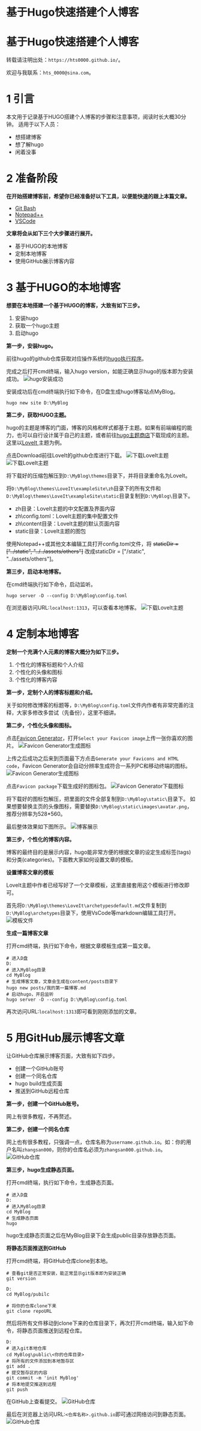 # 基于Hugo快速搭建个人博客


<!--more-->

# 基于Hugo快速搭建个人博客

转载请注明出处：`https://hts0000.github.io/`。

欢迎与我联系：`hts_0000@sina.com`。

# 1 引言
本文用于记录基于HUGO搭建个人博客的步骤和注意事项，阅读时长大概30分钟。
适用于以下人员：
- 想搭建博客
- 想了解hugo
- 闲着没事

# 2 准备阶段
**在开始搭建博客前，希望你已经准备好以下工具，以便能快速的跟上本篇文章。**
- [Git Bash](https://git-scm.com/downloads)
- [Notepad++](https://notepad-plus-plus.org/downloads/)
- [VSCode](https://code.visualstudio.com/)

**文章将会从如下三个大步骤进行展开。**
- 基于HUGO的本地博客
- 定制本地博客
- 使用GitHub展示博客内容

# 3 基于HUGO的本地博客
**想要在本地搭建一个基于HUGO的博客，大致有如下三步。**
1. 安装hugo
2. 获取一个hugo主题
3. 启动hugo

**第一步，安装hugo。**

前往hugo的github仓库获取对应操作系统的[hugo执行程序](https://github.com/gohugoio/hugo/releases)。


完成之后打开cmd终端，输入hugo version，如能正确显示hugo的版本即为安装成功。
![hugo安装成功](https://raw.githubusercontent.com/hts0000/hts0000.github.io/master/images/00.PNG "hugo安装成功")

安装成功后在cmd终端执行如下命令，在D盘生成hugo博客站点MyBlog。
```
hugo new site D:\MyBlog
```

**第二步，获取HUGO主题。**

hugo的主题是博客的门面，博客的风格和样式都基于主题。如果有前端编程的能力，也可以自行设计属于自己的主题，或者前往[hugo主题商店](https://themes.gohugo.io/)下载现成的主题。这里以[LoveIt
](https://themes.gohugo.io/loveit/)主题为例。

点击Download前往LoveIt的github仓库进行下载。
![下载LoveIt主题](https://raw.githubusercontent.com/hts0000/hts0000.github.io/master/images/01.PNG "下载LoveIt主题")
![下载LoveIt主题](https://raw.githubusercontent.com/hts0000/hts0000.github.io/master/images/02.png "下载LoveIt主题")

将下载好的压缩包解压到`D:\MyBlog\themes`目录下，并将目录重命名为LoveIt。

将`D:\MyBlog\themes\LoveIt\exampleSite\zh`目录下的所有文件和`D:\MyBlog\themes\LoveIt\exampleSite\static`目录复制到`D:\MyBlog\`目录下。
- zh目录：LoveIt主题的中文配置及界面内容
- zh\config.toml：LoveIt主题的集中配置文件
- zh\content目录：LoveIt主题的默认页面内容
- static目录：LoveIt主题的图包

使用Notepad++或其他文本编辑工具打开config.toml文件，将
~~staticDir = ["../static", "../../assets/others"]~~
改成staticDir = ["/static", "../assets/others"]。

**第三步，启动本地博客。**

在cmd终端执行如下命令，启动监听。
```
hugo server -D --config D:\MyBlog\config.toml
```
在浏览器访问URL:`localhost:1313`，可以查看本地博客。
![下载LoveIt主题](https://raw.githubusercontent.com/hts0000/hts0000.github.io/master/images/03.png "下载LoveIt主题")

# 4 定制本地博客
**定制一个充满个人元素的博客大概分为如下三步。**
1. 个性化的博客标题和个人介绍
2. 个性化的头像和图标
3. 个性化的博客内容

**第一步，定制个人的博客标题和介绍。**

关于如何修改博客的标题等，`D:\MyBlog\config.toml`文件内作者有非常完善的注释，大家多修改多尝试（先备份），这里不细讲。

**第二步，个性化头像和图标。**

点击[Favicon Generator](https://realfavicongenerator.net/)，打开`Select your Favicon image`上传一张你喜欢的图片。
![Favicon Generator生成图标](https://raw.githubusercontent.com/hts0000/hts0000.github.io/master/images/06.PNG  "Favicon Generator生成图标")

上传之后成功之后来到页面最下方点击`Generate your Favicons and HTML code`，Favicon Generator会自动分辨率生成符合一系列PC和移动终端的图标。
![Favicon Generator生成图标](https://raw.githubusercontent.com/hts0000/hts0000.github.io/master/images/07.PNG "Favicon Generator生成图标")

点击`Favicon package`下载生成好的图标包。
![Favicon Generator下载图标](https://raw.githubusercontent.com/hts0000/hts0000.github.io/master/images/08.PNG "Favicon Generator下载图标")

将下载好的图标包解压，把里面的文件全部复制到`D:\MyBlog\static\`目录下。
如果想要替换主页的头像图标，需要替换`D:\MyBlog\static\images\avatar.png`，推荐分辨率为528*560。

最后整体效果如下图所示。
![博客展示](https://raw.githubusercontent.com/hts0000/hts0000.github.io/master/images/09.PNG "博客展示")

**第三步，个性化的博客内容。**

博客的最终目的是展示内容，hugo能非常方便的根据文章的设定生成标签(tags)和分类(categories)。下面教大家如何设置文章的模板。

**设置博客文章的模板**

LoveIt主题中作者已经写好了一个文章模板，这里直接套用这个模板进行修改即可。

首先将`D:\MyBlog\themes\LoveIt\archetypesdefault.md`文件复制到`D:\MyBlog\archetypes`目录下，使用VsCode等markdown编辑工具打开。
![模板文件](https://raw.githubusercontent.com/hts0000/hts0000.github.io/master/images/10.PNG "模板文件")

**生成一篇博客文章**

打开cmd终端，执行如下命令，根据文章模板生成第一篇文章。
```
# 进入D盘
D:
# 进入MyBlog目录
cd MyBlog
# 生成博客文章，文章会生成在content/posts目录下
hugo new posts/我的第一篇博客.md
# 启动hugo，开启监听
hugo server -D --config D:\MyBlog\config.toml
```
再次访问URL:`localhost:1313`即可看到刚刚添加的文章。

# 5 用GitHub展示博客文章
让GitHub仓库展示博客页面，大致有如下四步。
- 创建一个GitHub账号
- 创建一个同名仓库
- hugo build生成页面
- 推送到GitHub远程仓库

**第一步，创建一个GitHub账号。**

网上有很多教程，不再赘述。

**第二步，创建一个同名仓库**

网上也有很多教程，只强调一点，仓库名称为`username.github.io`。如：你的用户名叫`zhangsan000`，则你的仓库名必须为`zhangsan000.github.io`。
![GitHub仓库](https://raw.githubusercontent.com/hts0000/hts0000.github.io/master/images/11.PNG "GitHub仓库")

**第三步，hugo生成静态页面。**

打开cmd终端，执行如下命令，生成静态页面。
```
# 进入D盘
D:
# 进入MyBlog目录
cd MyBlog
# 生成静态页面
hugo
```
hugo生成静态页面之后在MyBlog目录下会生成public目录存放静态页面。

**将静态页面推送到GitHub**

打开cmd终端，将GitHub仓库clone到本地。
```
# 查看git是否正常安装，能正常显示git版本即为安装正确
git version

D:
cd MyBlog/pubilc

# 将你的仓库clone下来
git clone repoURL
```
然后将所有文件移动到clone下来的仓库目录下，再次打开cmd终端，输入如下命令，将静态页面推送到远程仓库。
```
D:
# 进入git本地仓库
cd MyBlog\public\<你的仓库目录>
# 将所有的文件添加到本地暂存区
git add .
# 提交暂存区的内容
git commit -m 'init MyBlog'
# 将本地提交推送到远程
git push
```
在GitHub上查看提交。
![GitHub仓库](https://raw.githubusercontent.com/hts0000/hts0000.github.io/master/images/12.PNG "GitHub仓库")

最后在浏览器上访问URL:`<仓库名称>.github.io`即可通过网络访问到静态页面。
![GitHub仓库](https://raw.githubusercontent.com/hts0000/hts0000.github.io/master/images/13.PNG "GitHub仓库")